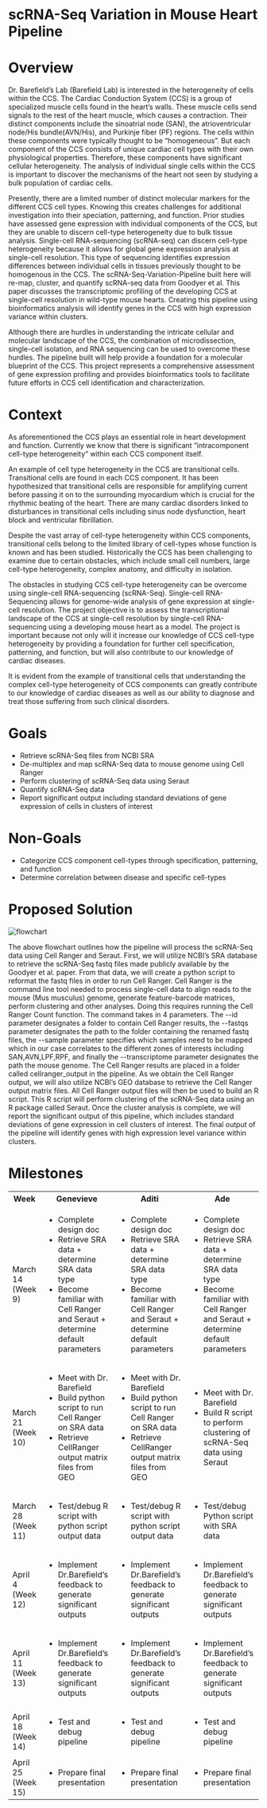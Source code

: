  # scRNA-Seq Variation in Mouse Heart Pipeline

 # Overview #

Dr. Barefield’s Lab (Barefield Lab) is interested in the heterogeneity of cells within the CCS. The Cardiac Conduction System (CCS) is a group of specialized muscle cells found in the heart’s walls. These muscle cells send signals to the rest of the heart muscle, which causes a contraction. Their distinct components include the sinoatrial node (SAN), the atrioventricular node/His bundle(AVN/His), and Purkinje fiber (PF) regions. The cells within these components were typically thought to be “homogeneous”. But each component of the CCS consists of unique cardiac cell types with their own physiological properties. Therefore, these components have significant cellular heterogeneity. The analysis of individual single cells within the CCS is important to discover the mechanisms of the heart not seen by studying a bulk population of cardiac cells.

Presently, there are a limited number of distinct molecular markers for the different CCS cell types. Knowing this creates challenges for additional investigation into their speciation, patterning, and function. Prior studies have assessed gene expression with individual components of the CCS, but they are unable to discern cell-type heterogeneity due to bulk tissue analysis. Single-cell RNA-sequencing (scRNA-seq) can discern cell-type heterogeneity because it allows for global gene expression analysis at single-cell resolution. This type of sequencing identifies expression differences between individual cells in tissues previously thought to be homogenous in the CCS. The scRNA-Seq-Variation-Pipeline built here will re-map, cluster, and quantify scRNA-seq data from Goodyer et al. This paper discusses the transcriptomic profiling of the developing CCS at single-cell resolution in wild-type mouse hearts. Creating this pipeline using bioinformatics analysis will identify genes in the CCS with high expression variance within clusters.

Although there are hurdles in understanding the intricate cellular and molecular landscape of the CCS, the combination of microdissection, single-cell isolation, and RNA sequencing can be used to overcome these hurdles. The pipeline built will help provide a foundation for a molecular blueprint of the CCS. This project represents a comprehensive assessment of gene expression profiling and provides bioinformatics tools to facilitate future efforts in CCS cell identification and characterization.

 # Context #

As aforementioned the CCS plays an essential role in heart development and function. Currently we know that there is  significant “intracomponent cell-type heterogeneity“ within each CCS component itself. 

An example of cell type heterogeneity in the CCS are transitional cells. Transitional cells are found in each CCS component. It has been hypothesized that transitional cells are responsible for amplifying current before passing it on to the surrounding myocardium which is crucial for the rhythmic beating of the heart. There are many cardiac disorders linked to disturbances in transitional cells including sinus node dysfunction, heart block and ventricular fibrillation. 

Despite the vast array of cell-type heterogeneity within CCS components, transitional cells belong to the limited library of cell-types whose function is known and has been studied. Historically the CCS has been challenging to examine due to certain obstacles, which include small cell numbers, large cell-type heterogeneity, complex anatomy, and difficulty in isolation. 

The obstacles in studying CCS cell-type heterogeneity can be overcome using  single-cell RNA-sequencing (scRNA-Seq). Single-cell RNA-Sequencing allows for genome-wide analysis of gene expression at single-cell resolution. The project objective is to assess the transcriptional landscape of the CCS at single-cell resolution by single-cell RNA-sequencing using a developing mouse heart as a model. The project is important because not only will it increase our knowledge of CCS cell-type heterogeneity by  providing a foundation for further cell specification, patterning, and function, but  will also contribute to our knowledge of cardiac diseases. 

It is evident from the example of transitional cells that understanding the complex cell-type heterogeneity of CCS components can greatly contribute to our knowledge of cardiac diseases as well as our ability to diagnose and treat those suffering from such clinical disorders. 

# Goals # 

* Retrieve scRNA-Seq files from NCBI SRA
* De-multiplex and map scRNA-Seq data to mouse genome using Cell Ranger 
* Perform clustering of scRNA-Seq data using Seraut
* Quantify scRNA-Seq data
* Report significant output including standard deviations of gene expression of cells in clusters of interest

# Non-Goals #

* Categorize CCS component cell-types through specification, patterning, and function
* Determine correlation between disease and specific cell-types

# Proposed Solution #



![flowchart](https://github.com/Genevieve-Baddoo/scRNA-Seq-Variation-Pipeline/blob/main/scRNA-Seq_Pipeline.png)


The above flowchart outlines how the pipeline will process the scRNA-Seq data using Cell Ranger and Seraut. First, we will utilize NCBI’s SRA database to retrieve the scRNA-Seq fastq files made publicly available  by the Goodyer et al. paper. From that data, we will create a python script to reformat the fastq files in order to run Cell Ranger. Cell Ranger is the command line tool needed to process single-cell data to align reads to the mouse (Mus musculus) genome, generate feature-barcode matrices, perform clustering and other analyses. Doing this requires running the Cell Ranger Count function. The command takes in 4 parameters. The --id parameter designates a folder to contain Cell Ranger results, the --fastqs parameter designates the path to the folder containing the renamed fastq files, the  --sample parameter specifies which samples need to be mapped which in our case correlates to the different zones of interests including SAN,AVN,LPF,RPF, and finally the --transcriptome parameter designates the path the mouse genome. The Cell Ranger results are placed in a folder called cellranger_output in the pipeline. As we obtain the Cell Ranger output, we will also utilize NCBI’s GEO database to retrieve the Cell Ranger output matrix files. All Cell Ranger output files will then be used to build an R script. This R script will perform clustering of the scRNA-Seq data using an R package called Seraut. Once the cluster analysis is complete, we will report the significant output of this pipeline, which includes standard deviations of gene expression in cell clusters of interest. The final output of the pipeline will identify genes with high expression level variance within clusters.


# Milestones # 
<table>
  <tbody>
    <tr>
      <th>Week</th>
      <th>Genevieve</th>
      <th>Aditi</th>
      <th>Ade</th>
    </tr>
   <tr>
     <td>March 14 </br> (Week 9)</td>
      <td>
        <ul>
         <li>Complete design doc</li>
         <li>Retrieve SRA data + determine SRA data type </li>
         <li>Become familiar with Cell Ranger and Seraut + determine default parameters</li>
        </ul>
      </td>
      <td>
        <ul>
         <li>Complete design doc</li>
         <li>Retrieve SRA data + determine SRA data type </li>
         <li>Become familiar with Cell Ranger and Seraut + determine default parameters</li>
        </ul>
      </td>
      <td>
        <ul>
         <li>Complete design doc</li>
         <li>Retrieve SRA data + determine SRA data type </li>
         <li>Become familiar with Cell Ranger and Seraut + determine default parameters</li>
        </ul>
      </td>
    </tr>
   <tr>
     <td>March 21 </br> (Week 10)</td>
      <td>
        <ul>
         <li>Meet with Dr. Barefield</li>
         <li>Build python script to run Cell Ranger on SRA data </li>
         <li>Retrieve CellRanger output matrix files from GEO</li>
        </ul>
      </td>
      <td>
        <ul>
         <li>Meet with Dr. Barefield</li>
         <li>Build python script to run Cell Ranger on SRA data </li>
         <li>Retrieve CellRanger output matrix files from GEO</li>
        </ul>      
      </td>
      <td>
        <ul>
         <li>Meet with Dr. Barefield</li>
         <li>Build R script to perform clustering of scRNA-Seq data using Seraut</li>
        </ul>
      </td>
    </tr>
    <tr>
     <td>March 28 </br> (Week 11)</td>
      <td>
        <ul>
         <li>Test/debug R script  with python script output data</li>
        </ul>
      </td>
      <td>
        <ul>
         <li>Test/debug R script  with python script output data</li>
        </ul>
      </td>
      <td>
        <ul>
         <li>Test/debug  Python script with SRA data</li>
        </ul>
      </td>
    </tr>
    <tr>
     <td>April 4 </br> (Week 12)</td>
      <td>
        <ul>
         <li>Implement Dr.Barefield’s feedback to generate significant outputs </li>
        </ul>
      </td>
      <td>
        <ul>
         <li>Implement Dr.Barefield’s feedback to generate significant outputs </li>
        </ul>
      </td>
      <td>
        <ul>
         <li>Implement Dr.Barefield’s feedback to generate significant outputs </li>
        </ul>
      </td>
    </tr>
    <tr>
     <td>April 11 </br> (Week 13)</td>
      <td>
        <ul>
         <li>Implement Dr.Barefield’s feedback to generate significant outputs </li>
        </ul>
      </td>
      <td>
        <ul>
         <li>Implement Dr.Barefield’s feedback to generate significant outputs </li>
        </ul>
      </td>
      <td>
        <ul>
         <li>Implement Dr.Barefield’s feedback to generate significant outputs </li>
        </ul>
      </td>
    </tr>
    <tr>
     <td>April 18 </br> (Week 14)</td>
      <td>
        <ul>
         <li>Test and debug pipeline </li>
        </ul>
      </td>
      <td>
        <ul>
         <li>Test and debug pipeline </li>
        </ul>
      </td>
      <td>
        <ul>
         <li>Test and debug pipeline </li>
        </ul>
      </td>
    </tr>
    <tr>
     <td>April 25 </br> (Week 15)</td>
      <td>
        <ul>
         <li>Prepare final presentation </li>
        </ul>
      </td>
      <td>
        <ul>
         <li>Prepare final presentation </li>
        </ul>
      </td>
      <td>
        <ul>
         <li>Prepare final presentation </li>
        </ul>
      </td>
    </tr>
  </tbody>
</table>



